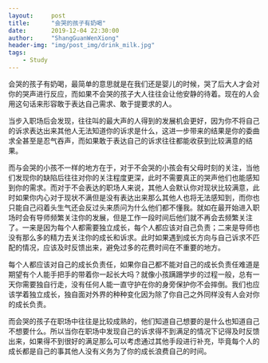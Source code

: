 ```yaml
---
layout:     post
title:      "会哭的孩子有奶喝"
date:       2019-12-04 22:30:00
author:     "ShangGuanWenXiong"
header-img: "img/post_img/drink_milk.jpg"
tags:
    - Study
---
```


会哭的孩子有奶喝，最简单的意思就是在我们还是婴儿的时候，哭了后大人才会对你的哭声进行反应，而如果不会哭的孩子大人往往会让他安静的待着。现在的人会用这句话来形容敢于表达自己需求、敢于提要求的人。

当步入职场后会发现，往往叫的最大声的人得到的发展机会更好，因为你不将自己的诉求表达出来其他人无法知道你的诉求是什么，这进一步带来的结果是你的委曲求全甚至是忍气吞声，而如果敢于表达自己的诉求往往都能收获到比较满意的结果。

而与会哭的小孩不一样的地方在于，对于不会哭的小孩会有父母时刻的关注，当他们发现你的缺陷后往往对你的关注程度更深，此时不需要真正的哭声他们也能感知到你的需求。而对于不会表达的职场人来说，其他人会默认你对现状比较满意，此时如果你内心对于现状不满但是没有表达出来那么其他人也将无法感知到，而你也只能自己闷着头生气还会反过头来质问为什么他们都不懂我。就如在最开始进入职场时会有导师频繁关注你的发展，但是工作一段时间后他们就不再会去频繁关注了。一来是因为每个人都需要独立成长，每个人都应该对自己负责；二来是导师也没有那么多的精力去关注你的成长和诉求。此时如果遇到成长方向与自己诉求不匹配的情况，应该及时反馈出来，避免过多的花费时间在不重要的地方。

每个人都应该对自己的成长负责任，如果你自己都不能对自己的成长负责任难道是期望有个人能手把手的带着你一起长大吗？就像小孩蹒跚学步的过程一般，总有一天你需要独自行走，没有任何人能一直守护在你的身旁保护你不会摔倒。我们也应该学着独立成长，独自面对外界的种种变化因为除了你自己之外同样没有人会对你的成长负责。

而会哭的孩子在职场中往往是比较成熟的，他们知道自己想要的是什么也知道自己不想要什么。所以当你在职场中发现自己的诉求得不到满足的情况下记得及时反馈出来，如果得不到很好的满足那么可以考虑通过其他手段进行补充，毕竟每个人的成长都是自己的事其他人没有义务为了你的成长浪费自己的时间。
